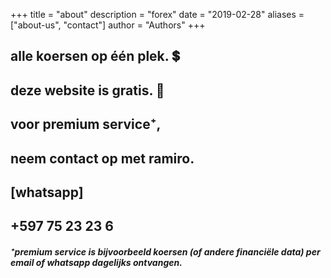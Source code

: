 +++
title = "about"
description = "forex"
date = "2019-02-28"
aliases = ["about-us", "contact"]
author = "Authors"
+++

## alle koersen op één plek. 💲
## deze website is gratis. 🤗
## voor premium service⁺,
## neem contact op met ramiro.
## [whatsapp]
## +597 75 23 23 6

##### ⁺premium service is bijvoorbeeld koersen (of andere financiële data) per email of whatsapp dagelijks ontvangen.
